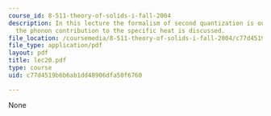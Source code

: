 ```yaml
---
course_id: 8-511-theory-of-solids-i-fall-2004
description: In this lecture the formalism of second quantization is outlined and
  the phonon contribution to the specific heat is discussed.
file_location: /coursemedia/8-511-theory-of-solids-i-fall-2004/c77d4519b6b6ab1dd48906dfa50f6760_lec20.pdf
file_type: application/pdf
layout: pdf
title: lec20.pdf
type: course
uid: c77d4519b6b6ab1dd48906dfa50f6760

---
```

None